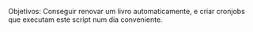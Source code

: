 Objetivos: Conseguir renovar um livro automaticamente, e criar cronjobs que executam este script num dia conveniente.
